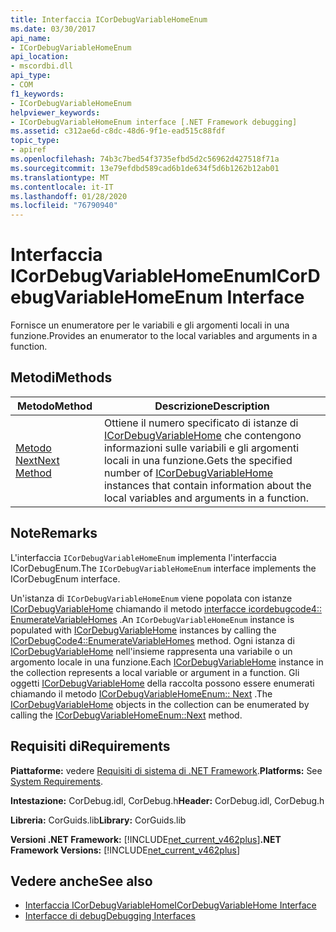 ```yaml
---
title: Interfaccia ICorDebugVariableHomeEnum
ms.date: 03/30/2017
api_name:
- ICorDebugVariableHomeEnum
api_location:
- mscordbi.dll
api_type:
- COM
f1_keywords:
- ICorDebugVariableHomeEnum
helpviewer_keywords:
- ICorDebugVariableHomeEnum interface [.NET Framework debugging]
ms.assetid: c312ae6d-c8dc-48d6-9f1e-ead515c88fdf
topic_type:
- apiref
ms.openlocfilehash: 74b3c7bed54f3735efbd5d2c56962d427518f71a
ms.sourcegitcommit: 13e79efdbd589cad6b1de634f5d6b1262b12ab01
ms.translationtype: MT
ms.contentlocale: it-IT
ms.lasthandoff: 01/28/2020
ms.locfileid: "76790940"
---
```

# <a name="icordebugvariablehomeenum-interface"></a><span data-ttu-id="cc8ad-102">Interfaccia ICorDebugVariableHomeEnum</span><span class="sxs-lookup"><span data-stu-id="cc8ad-102">ICorDebugVariableHomeEnum Interface</span></span>
<span data-ttu-id="cc8ad-103">Fornisce un enumeratore per le variabili e gli argomenti locali in una funzione.</span><span class="sxs-lookup"><span data-stu-id="cc8ad-103">Provides an enumerator to the local variables and arguments in a function.</span></span>  
  
## <a name="methods"></a><span data-ttu-id="cc8ad-104">Metodi</span><span class="sxs-lookup"><span data-stu-id="cc8ad-104">Methods</span></span>  
  
|<span data-ttu-id="cc8ad-105">Metodo</span><span class="sxs-lookup"><span data-stu-id="cc8ad-105">Method</span></span>|<span data-ttu-id="cc8ad-106">Descrizione</span><span class="sxs-lookup"><span data-stu-id="cc8ad-106">Description</span></span>|  
|------------|-----------------|  
|[<span data-ttu-id="cc8ad-107">Metodo Next</span><span class="sxs-lookup"><span data-stu-id="cc8ad-107">Next Method</span></span>](icordebugvariablehomeenum-next-method.md)|<span data-ttu-id="cc8ad-108">Ottiene il numero specificato di istanze di [ICorDebugVariableHome](icordebugvariablehome-interface.md) che contengono informazioni sulle variabili e gli argomenti locali in una funzione.</span><span class="sxs-lookup"><span data-stu-id="cc8ad-108">Gets the specified number of [ICorDebugVariableHome](icordebugvariablehome-interface.md) instances that contain information about the local variables and arguments in a function.</span></span>|  
  
## <a name="remarks"></a><span data-ttu-id="cc8ad-109">Note</span><span class="sxs-lookup"><span data-stu-id="cc8ad-109">Remarks</span></span>  
 <span data-ttu-id="cc8ad-110">L'interfaccia `ICorDebugVariableHomeEnum` implementa l'interfaccia ICorDebugEnum.</span><span class="sxs-lookup"><span data-stu-id="cc8ad-110">The `ICorDebugVariableHomeEnum` interface implements the ICorDebugEnum interface.</span></span>  
  
 <span data-ttu-id="cc8ad-111">Un'istanza di `ICorDebugVariableHomeEnum` viene popolata con istanze [ICorDebugVariableHome](icordebugvariablehome-interface.md) chiamando il metodo [interfacce icordebugcode4:: EnumerateVariableHomes](icordebugcode4-enumeratevariablehomes-method.md) .</span><span class="sxs-lookup"><span data-stu-id="cc8ad-111">An `ICorDebugVariableHomeEnum` instance is populated with [ICorDebugVariableHome](icordebugvariablehome-interface.md) instances by calling the [ICorDebugCode4::EnumerateVariableHomes](icordebugcode4-enumeratevariablehomes-method.md) method.</span></span> <span data-ttu-id="cc8ad-112">Ogni istanza di [ICorDebugVariableHome](icordebugvariablehome-interface.md) nell'insieme rappresenta una variabile o un argomento locale in una funzione.</span><span class="sxs-lookup"><span data-stu-id="cc8ad-112">Each [ICorDebugVariableHome](icordebugvariablehome-interface.md) instance in the collection represents a local variable or argument in a function.</span></span> <span data-ttu-id="cc8ad-113">Gli oggetti [ICorDebugVariableHome](icordebugvariablehome-interface.md) della raccolta possono essere enumerati chiamando il metodo [ICorDebugVariableHomeEnum:: Next](icordebugvariablehomeenum-next-method.md) .</span><span class="sxs-lookup"><span data-stu-id="cc8ad-113">The  [ICorDebugVariableHome](icordebugvariablehome-interface.md) objects in the collection can be enumerated by calling the [ICorDebugVariableHomeEnum::Next](icordebugvariablehomeenum-next-method.md) method.</span></span>  
  
## <a name="requirements"></a><span data-ttu-id="cc8ad-114">Requisiti di</span><span class="sxs-lookup"><span data-stu-id="cc8ad-114">Requirements</span></span>  
 <span data-ttu-id="cc8ad-115">**Piattaforme:** vedere [Requisiti di sistema di .NET Framework](../../../../docs/framework/get-started/system-requirements.md).</span><span class="sxs-lookup"><span data-stu-id="cc8ad-115">**Platforms:** See [System Requirements](../../../../docs/framework/get-started/system-requirements.md).</span></span>  
  
 <span data-ttu-id="cc8ad-116">**Intestazione:** CorDebug.idl, CorDebug.h</span><span class="sxs-lookup"><span data-stu-id="cc8ad-116">**Header:** CorDebug.idl, CorDebug.h</span></span>  
  
 <span data-ttu-id="cc8ad-117">**Libreria:** CorGuids.lib</span><span class="sxs-lookup"><span data-stu-id="cc8ad-117">**Library:** CorGuids.lib</span></span>  
  
 <span data-ttu-id="cc8ad-118">**Versioni .NET Framework:** [!INCLUDE[net_current_v462plus](../../../../includes/net-current-v462plus-md.md)]</span><span class="sxs-lookup"><span data-stu-id="cc8ad-118">**.NET Framework Versions:** [!INCLUDE[net_current_v462plus](../../../../includes/net-current-v462plus-md.md)]</span></span>  
  
## <a name="see-also"></a><span data-ttu-id="cc8ad-119">Vedere anche</span><span class="sxs-lookup"><span data-stu-id="cc8ad-119">See also</span></span>

- [<span data-ttu-id="cc8ad-120">Interfaccia ICorDebugVariableHome</span><span class="sxs-lookup"><span data-stu-id="cc8ad-120">ICorDebugVariableHome Interface</span></span>](icordebugvariablehome-interface.md)
- [<span data-ttu-id="cc8ad-121">Interfacce di debug</span><span class="sxs-lookup"><span data-stu-id="cc8ad-121">Debugging Interfaces</span></span>](debugging-interfaces.md)
